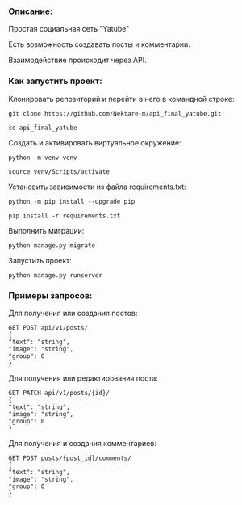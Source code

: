 ### Описание:

Простая социальная сеть "Yatube"

Есть возможность создавать посты и комментарии.

Взаимодействие происходит через API.

### Как запустить проект:

Клонировать репозиторий и перейти в него в командной строке:

```
git clone https://github.com/Nektare-m/api_final_yatube.git
```

```
cd api_final_yatube
```

Cоздать и активировать виртуальное окружение:

```
python -m venv venv
```

```
source venv/Scripts/activate
```

Установить зависимости из файла requirements.txt:

```
python -m pip install --upgrade pip
```

```
pip install -r requirements.txt
```

Выполнить миграции:

```
python manage.py migrate
```

Запустить проект:

```
python manage.py runserver
```

### Примеры запросов:

Для получения или создания постов:
```
GET POST api/v1/posts/
{
"text": "string",
"image": "string",
"group": 0
}
```

Для получения или редактирования поста:
```
GET PATCH api/v1/posts/{id}/
{
"text": "string",
"image": "string",
"group": 0
}
```

Для получения и создания комментариев:
```
GET POST posts/{post_id}/comments/
{
"text": "string",
"image": "string",
"group": 0
}
```



